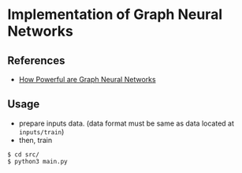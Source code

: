 # Implementation of Graph Neural Networks

## References
- [How Powerful are Graph Neural Networks](https://openreview.net/pdf?id=ryGs6iA5Km)


## Usage

- prepare inputs data. (data format must be same as data located at `inputs/train`)
- then, train

```
$ cd src/
$ python3 main.py
```



